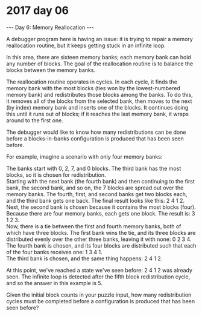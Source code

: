# 2017 day 06

--- Day 6: Memory Reallocation ---

A debugger program here is having an issue: it is trying to repair a memory reallocation routine, but it keeps getting stuck in an infinite loop.



In this area, there are sixteen memory banks; each memory bank can hold any number of blocks. The goal of the reallocation routine is to balance the blocks between the memory banks.



The reallocation routine operates in cycles. In each cycle, it finds the memory bank with the most blocks (ties won by the lowest-numbered memory bank) and redistributes those blocks among the banks. To do this, it removes all of the blocks from the selected bank, then moves to the next (by index) memory bank and inserts one of the blocks. It continues doing this until it runs out of blocks; if it reaches the last memory bank, it wraps around to the first one.



The debugger would like to know how many redistributions can be done before a blocks-in-banks configuration is produced that has been seen before.



For example, imagine a scenario with only four memory banks:



The banks start with 0, 2, 7, and 0 blocks. The third bank has the most blocks, so it is chosen for redistribution.\
Starting with the next bank (the fourth bank) and then continuing to the first bank, the second bank, and so on, the 7 blocks are spread out over the memory banks. The fourth, first, and second banks get two blocks each, and the third bank gets one back. The final result looks like this: 2 4 1 2.\
Next, the second bank is chosen because it contains the most blocks (four). Because there are four memory banks, each gets one block. The result is: 3 1 2 3.\
Now, there is a tie between the first and fourth memory banks, both of which have three blocks. The first bank wins the tie, and its three blocks are distributed evenly over the other three banks, leaving it with none: 0 2 3 4.\
The fourth bank is chosen, and its four blocks are distributed such that each of the four banks receives one: 1 3 4 1.\
The third bank is chosen, and the same thing happens: 2 4 1 2.



At this point, we've reached a state we've seen before: 2 4 1 2 was already seen. The infinite loop is detected after the fifth block redistribution cycle, and so the answer in this example is 5.



Given the initial block counts in your puzzle input, how many redistribution cycles must be completed before a configuration is produced that has been seen before?




